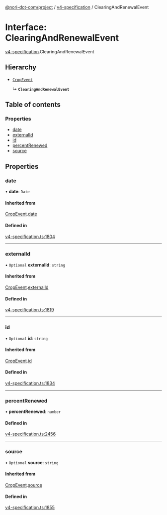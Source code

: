 [@nori-dot-com/project](../README.md) / [v4-specification](../modules/v4_specification.md) / ClearingAndRenewalEvent

# Interface: ClearingAndRenewalEvent

[v4-specification](../modules/v4_specification.md).ClearingAndRenewalEvent

## Hierarchy

- [`CropEvent`](v4_specification.CropEvent.md)

  ↳ **`ClearingAndRenewalEvent`**

## Table of contents

### Properties

- [date](v4_specification.ClearingAndRenewalEvent.md#date)
- [externalId](v4_specification.ClearingAndRenewalEvent.md#externalid)
- [id](v4_specification.ClearingAndRenewalEvent.md#id)
- [percentRenewed](v4_specification.ClearingAndRenewalEvent.md#percentrenewed)
- [source](v4_specification.ClearingAndRenewalEvent.md#source)

## Properties

### date

• **date**: `Date`

#### Inherited from

[CropEvent](v4_specification.CropEvent.md).[date](v4_specification.CropEvent.md#date)

#### Defined in

[v4-specification.ts:1804](https://github.com/nori-dot-eco/nori-dot-com/blob/e34c57a/packages/project/src/v4-specification.ts#L1804)

___

### externalId

• `Optional` **externalId**: `string`

#### Inherited from

[CropEvent](v4_specification.CropEvent.md).[externalId](v4_specification.CropEvent.md#externalid)

#### Defined in

[v4-specification.ts:1819](https://github.com/nori-dot-eco/nori-dot-com/blob/e34c57a/packages/project/src/v4-specification.ts#L1819)

___

### id

• `Optional` **id**: `string`

#### Inherited from

[CropEvent](v4_specification.CropEvent.md).[id](v4_specification.CropEvent.md#id)

#### Defined in

[v4-specification.ts:1834](https://github.com/nori-dot-eco/nori-dot-com/blob/e34c57a/packages/project/src/v4-specification.ts#L1834)

___

### percentRenewed

• **percentRenewed**: `number`

#### Defined in

[v4-specification.ts:2456](https://github.com/nori-dot-eco/nori-dot-com/blob/e34c57a/packages/project/src/v4-specification.ts#L2456)

___

### source

• `Optional` **source**: `string`

#### Inherited from

[CropEvent](v4_specification.CropEvent.md).[source](v4_specification.CropEvent.md#source)

#### Defined in

[v4-specification.ts:1855](https://github.com/nori-dot-eco/nori-dot-com/blob/e34c57a/packages/project/src/v4-specification.ts#L1855)
